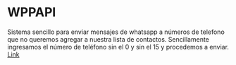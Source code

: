 # WPPAPI
Sistema sencillo para enviar mensajes de whatsapp a números de telefono que no queremos agregar a nuestra lista de contactos.
Sencillamente ingresamos el número de teléfono sin el 0 y sin el 15 y procedemos a enviar.  
[Link](https://frenchiveruti.github.io/wppapi/)
